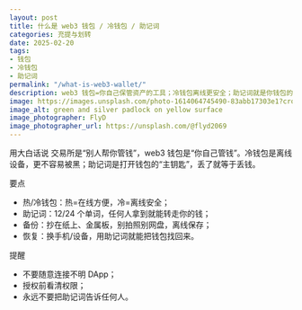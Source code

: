 ```yaml
---
layout: post
title: 什么是 web3 钱包 / 冷钱包 / 助记词
categories: 充提与划转
date: 2025-02-20
tags:
- 钱包
- 冷钱包
- 助记词
permalink: "/what-is-web3-wallet/"
description: web3 钱包=你自己保管资产的工具；冷钱包离线更安全；助记词就是你钱包的“主钥匙”。
image: https://images.unsplash.com/photo-1614064745490-83abb17303e1?crop=entropy&cs=tinysrgb&fit=max&fm=jpg&ixid=M3w4MDE0MTh8MHwxfHNlYXJjaHwzfHx3ZWIzLXdhbGxldC1zZWN1cml0eS1iYWNrdXB8ZW58MHwwfHx8MTc1NzMxOTQ4MXww&ixlib=rb-4.1.0&q=80&w=1080
image_alt: green and silver padlock on yellow surface
image_photographer: FlyD
image_photographer_url: https://unsplash.com/@flyd2069
---
```

用大白话说
交易所是“别人帮你管钱”，web3 钱包是“你自己管钱”。冷钱包是离线设备，更不容易被黑；助记词是打开钱包的“主钥匙”，丢了就等于丢钱。

要点
- 热/冷钱包：热=在线方便，冷=离线安全；
- 助记词：12/24 个单词，任何人拿到就能转走你的钱；
- 备份：抄在纸上、金属板，别拍照别网盘，离线保存；
- 恢复：换手机/设备，用助记词就能把钱包找回来。

提醒
- 不要随意连接不明 DApp；
- 授权前看清权限；
- 永远不要把助记词告诉任何人。


